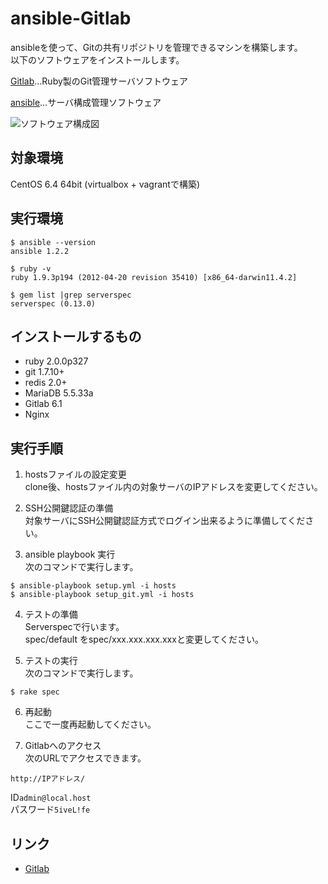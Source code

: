 ansible-Gitlab
=====================

ansibleを使って、Gitの共有リポジトリを管理できるマシンを構築します。  
以下のソフトウェアをインストールします。  

[Gitlab](http://gitlab.org/)…Ruby製のGit管理サーバソフトウェア  

[ansible](http://www.ansibleworks.com/)...サーバ構成管理ソフトウェア  

![ソフトウェア構成図](https://raw.github.com/volanja/ansible-Gitlab/master/img/ansible-Gitlab.png)

対象環境
-----
CentOS 6.4 64bit   (virtualbox + vagrantで構築)

実行環境
-----
	$ ansible --version  
	ansible 1.2.2

	$ ruby -v  
	ruby 1.9.3p194 (2012-04-20 revision 35410) [x86_64-darwin11.4.2]

	$ gem list |grep serverspec  
	serverspec (0.13.0)

インストールするもの
------
+ ruby 2.0.0p327
+ git 1.7.10+
+ redis 2.0+
+ MariaDB 5.5.33a
+ Gitlab 6.1
+ Nginx

実行手順
----
1. hostsファイルの設定変更  
clone後、hostsファイル内の対象サーバのIPアドレスを変更してください。

2. SSH公開鍵認証の準備  
対象サーバにSSH公開鍵認証方式でログイン出来るように準備してください。

3. ansible playbook 実行  
次のコマンドで実行します。  
```
$ ansible-playbook setup.yml -i hosts  
$ ansible-playbook setup_git.yml -i hosts
```

4. テストの準備  
Serverspecで行います。  
spec/default をspec/xxx.xxx.xxx.xxxと変更してください。

5. テストの実行  
次のコマンドで実行します。  
```
$ rake spec
```

6. 再起動  
ここで一度再起動してください。

7. Gitlabへのアクセス  
次のURLでアクセスできます。  
```
http://IPアドレス/  
```

ID```admin@local.host```  
パスワード```5iveL!fe```

リンク
-----
+ [Gitlab](http://gitlab.org/)
